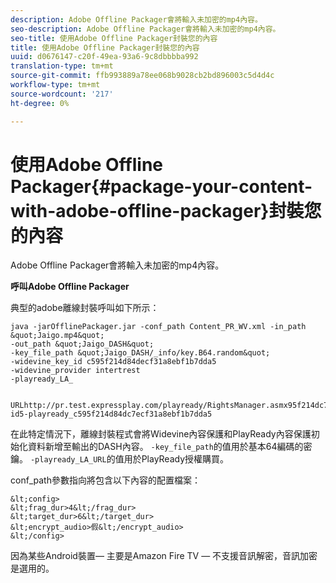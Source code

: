 ```yaml
---
description: Adobe Offline Packager會將輸入未加密的mp4內容。
seo-description: Adobe Offline Packager會將輸入未加密的mp4內容。
seo-title: 使用Adobe Offline Packager封裝您的內容
title: 使用Adobe Offline Packager封裝您的內容
uuid: d0676147-c20f-49ea-93a6-9c8dbbbba992
translation-type: tm+mt
source-git-commit: ffb993889a78ee068b9028cb2bd896003c5d4d4c
workflow-type: tm+mt
source-wordcount: '217'
ht-degree: 0%

---
```



# 使用Adobe Offline Packager{#package-your-content-with-adobe-offline-packager}封裝您的內容

Adobe Offline Packager會將輸入未加密的mp4內容。

**呼叫Adobe Offline Packager**

典型的adobe離線封裝呼叫如下所示：

    java -jarOfflinePackager.jar -conf_path Content_PR_WV.xml -in_path &quot;Jaigo.mp4&quot;
    -out_path &quot;Jaigo_DASH&quot;
    -key_file_path &quot;Jaigo_DASH/_info/key.B64.random&quot;
    -widevine_key_id c595f214d84decf31a8ebf1b7dda5
    -widevine_provider intertrest
    -playready_LA_
    
    
    URLhttp://pr.test.expressplay.com/playready/RightsManager.asmx95f214dc7ecf31a8ebf8dbf1dddbf5-id5-playready_c595f214d84dc7ecf31a8ebf1b7dda5

在此特定情況下，離線封裝程式會將Widevine內容保護和PlayReady內容保護初始化資料新增至輸出的DASH內容。 `-key_file_path`的值用於基本64編碼的密鑰。 `-playready_LA_URL`的值用於PlayReady授權購買。

conf_path參數指向將包含以下內容的配置檔案：

    &lt;config>
    &lt;frag_dur>4&lt;/frag_dur>
    &lt;target_dur>6&lt;/target_dur>
    &lt;encrypt_audio>假&lt;/encrypt_audio>
    &lt;/config>

因為某些Android裝置— 主要是Amazon Fire TV — 不支援音訊解密，音訊加密是選用的。
